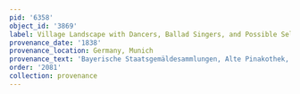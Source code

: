 ```yaml
---
pid: '6358'
object_id: '3869'
label: Village Landscape with Dancers, Ballad Singers, and Possible Self Portrait
provenance_date: '1838'
provenance_location: Germany, Munich
provenance_text: 'Bayerische Staatsgemäldesammlungen, Alte Pinakothek, inv. #205'
order: '2081'
collection: provenance
---
```

